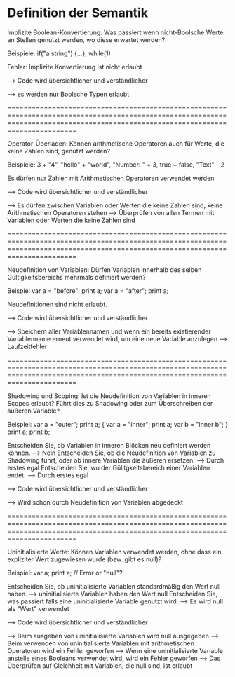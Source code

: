 Definition der Semantik
===================================================================================================================================================================================

Implizite Boolean-Konvertierung: Was passiert wenn nicht-Boolsche Werte an Stellen genutzt werden, wo diese erwartet werden?

Beispiele: if("a string") {...}, while(1)

Fehler: Implizite Konvertierung ist nicht erlaubt

--> Code wird übersichtlicher und verständlicher

--> es werden nur Boolsche Typen erlaubt

===================================================================================================================================================================================

Operator-Überladen: Können arithmetische Operatoren auch für Werte, die keine Zahlen sind, genutzt werden?

Beispiele: 3 + "4", "hello" + "world", "Number: " + 3, true + false, "Text" - 2

Es dürfen nur Zahlen mit Arithmetischen Operatoren verwendet werden

--> Code wird übersichtlicher und verständlicher

--> Es dürfen zwischen Variablen oder Werten die keine Zahlen sind, keine Arithmetischen Operatoren stehen
--> Überprüfen von allen Termen mit Variablen oder Werten die keine Zahlen sind

===================================================================================================================================================================================

Neudefinition von Variablen: Dürfen Variablen innerhalb des selben Gültigkeitsbereichs mehrmals definiert werden?

Beispiel var a = "before"; print a; var a = "after"; print a;

Neudefinitionen sind nicht erlaubt.

--> Code wird übersichtlicher und verständlicher

--> Speichern aller Variablennamen und wenn ein bereits existierender Variablenname erneut verwendet wird, um eine neue Variable anzulegen --> Laufzeitfehler

===================================================================================================================================================================================

Shadowing und Scoping: Ist die Neudefinition von Variablen in inneren Scopes erlaubt? Führt dies zu Shadowing oder zum Überschreiben der äußeren Variable?

Beispiel: var a = "outer"; print a; { var a = "inner"; print a; var b = "inner b"; } print a; print b;

Entscheiden Sie, ob Variablen in inneren Blöcken neu definiert werden können. --> Nein
Entscheiden Sie, ob die Neudefinition von Variablen zu Shadowing führt, oder ob innere Variablen die äußeren ersetzen. --> Durch erstes egal
Entscheiden Sie, wo der Gülitgkeitsbereich einer Variablen endet. --> Durch erstes egal

--> Code wird übersichtlicher und verständlicher

--> Wird schon durch Neudefinition von Variablen abgedeckt

===================================================================================================================================================================================

Uninitialisierte Werte: Können Variablen verwendet werden, ohne dass ein expliziter Wert zugewiesen wurde (bzw. gibt es null)?

Beispiel: var a; print a; // Error or "null"?

Entscheiden Sie, ob uninitialisierte Variablen standardmäßig den Wert null haben. --> uninitialisierte Variablen haben den Wert null
Entscheiden Sie, was passiert falls eine uninitialisierte Variable genutzt wird. --> Es wird null als "Wert" verwendet

--> Code wird übersichtlicher und verständlicher

--> Beim ausgeben von uninitialisierte Variablen wird null ausgegeben 
--> Beim verwenden von uninitialisierte Variablen mit arithmetischen Operatoren wird ein Fehler geworfen
--> Wenn eine uninitialisierte Variable anstelle eines Booleans verwendet wird, wird ein Fehler geworfen
--> Das Überprüfen auf Gleichheit mit Variablen, die null sind, ist erlaubt